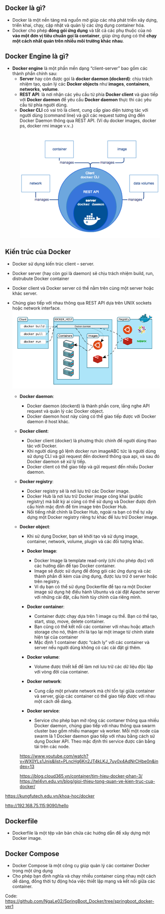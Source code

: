 ## Docker là gì?

- Docker là một nền tảng mã nguồn mở giúp các nhà phát triển xây dựng, triển khai, chạy, cập nhật và quản lý các ứng dụng container hóa.
- Docker cho phép **đóng gói ứng dụng** và tất cả các phụ thuộc của nó **vào một đơn vị tiêu chuẩn gọi là container**, giúp ứng dụng có thể **chạy một cách nhất quán trên nhiều môi trường khác nhau**.

## Docker Engine là gì?

- **Docker engine** là một phần mền dạng “client-server” bao gồm các thành phần chính sau:
  - **Server** hay còn được gọi là **docker daemon (dockerd)**: chịu trách nhiệm tạo, quản lý các **Docker objects** như **images**, **containers**, **networks**, **volume**.
  - **REST API**: là nơi nhận các yêu cầu từ phía **Docker client** và giao tiếp với **Docker daemon** để yêu cầu **Docker daemon** thực thi các yêu cầu từ phía người dùng.
  - **Docker CLI** có vai trò là client, cung cấp giao diện tương tác với người dùng (command line) và gửi các request tương ứng đến Docker Daemon thông qua REST API. (Ví dụ docker images, docker ps, docker rmi image v.v..)
    ![alt text](image.png)

## Kiến trúc của Docker

- Docker sử dụng kiến trúc client – server.
- Docker server (hay còn gọi là daemon) sẽ chịu trách nhiệm build, run, distrubute Docker container
- Docker client và Docker server có thể nằm trên cùng một server hoặc khác server.
- Chúng giao tiếp với nhau thông qua REST API dựa trên UNIX sockets hoặc network interface.
  ![alt text](image-1.png)

  - **Docker daemon**:
    - Docker daemon (dockerd) là thành phần core, lắng nghe API request và quản lý các Docker object.
    - Docker daemon host này cũng có thể giao tiếp được với Docker daemon ở host khác.
  - **Docker client**:
    - Docker client (docker) là phương thức chính để người dùng thao tác với Docker.
    - Khi người dùng gõ lệnh docker run imageABC tức là người dùng sử dụng CLI và gửi request đến dockerd thông qua api, và sau đó Docker daemon sẽ xử lý tiếp.
    - Docker client có thể giao tiếp và gửi request đến nhiều Docker daemon.
  - **Docker registry**:
    - Docker registry sẽ là nơi lưu trữ các Docker image.
    - Docker Hub là nơi lưu trữ Docker image công khai (public registry) mà bất kỳ ai cũng có thể sử dụng và Docker được định cấu hình mặc định để tìm image trên Docker Hub.
    - Nổi tiếng nhất chính là Docker Hub, ngoài ra bạn có thể tự xây dựng một Docker registry riêng tư khác để lưu trữ Docker image.
  - **Docker object**:

    - Khi sử dụng Docker, bạn sẽ khởi tạo và sử dụng image, container, network, volume, plugin và các đối tượng khác.

    - **Docker Image**:
      - Docker Image là template read-only (chỉ cho phép đọc) với các hướng dẫn để tạo Docker container.
      - Image sẽ được sử dụng để đóng gói các ứng dụng và các thành phần đi kèm của ứng dụng, được lưu trữ ở server hoặc trên registry.
      - Ví dụ bạn có thể sử dụng Dockerfile để tạo ra một Docker image sử dụng hệ điều hành Ubuntu và cài đặt Apache server với những cài đặt, cấu hình tùy chỉnh của riêng mình.
    - **Docker container**:
      - Container được chạy dựa trên 1 image cụ thể. Bạn có thể tạo, start, stop, move, delete container.
      - Bạn cũng có thể kết nối các container với nhau hoặc attach storage cho nó, thậm chí là tạo lại một image từ chính state hiện tại của container
      - Mặc định 1 container được “cách ly” với các container và server nếu người dùng không có các cài đặt gì thêm.
    - **Docker volume**:

      - Volume được thiết kể để làm nơi lưu trữ các dữ liệu độc lập với vòng đời của container.

    - **Docker network**:

      - Cung cấp một private network mà chỉ tồn tại giữa container và server, giúp các container có thể giao tiếp được với nhau một cách dễ dàng.

    - **Docker service**:

      - Service cho phép bạn mở rộng các contaner thông qua nhiều Docker daemon, chúng giao tiếp với nhau thông qua swarm cluster bao gồm nhiều manager và worker. Mỗi một node của swarm là 1 Docker daemon giao tiếp với nhau bằng cách sử dụng Docker API. Theo mặc định thì service được cân bằng tải trên các node.

    https://www.youtube.com/watch?v=WX0YLs1Jnjs&list=PLncHg6Kn2JT4kLKJ_7uy0x4AdNrCHbe0n&index=13

    https://blog.cloud365.vn/container/tim-hieu-docker-phan-3/
    https://tel4vn.edu.vn/blog/gioi-thieu-tong-quan-ve-kien-truc-cua-docker/

https://kungfutech.edu.vn/khoa-hoc/docker

http://192.168.75.115:9090/hello

## Dockerfile

- Dockerfile là một tệp văn bản chứa các hướng dẫn để xây dựng một Docker image.

## Docker Compose

- Docker Compose là một công cụ giúp quản lý các container Docker trong một ứng dụng
- Cho phép bạn định nghĩa và chạy nhiều container cùng nhau một cách dễ dàng, đồng thời tự động hóa việc thiết lập mạng và kết nối giữa các container.

Code: https://github.com/NgaLe02/SpringBoot_Docker/tree/springboot_docker-ver1
